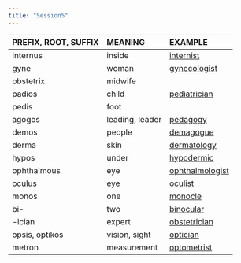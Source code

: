 ```yaml
---
title: "Session5"
---
```

<style>
serif { font-family: serif }
</style>
| PREFIX, ROOT, SUFFIX | MEANING | EXAMPLE |
| :---- | :---- | :---- |
| internus | inside | [internist](https://chen172.github.io/session/session4.html) |
| gyne | woman | [gynecologist](https://chen172.github.io/session/session4.html) |
| obstetrix | midwife |
| padios | child | [pediatrician](https://chen172.github.io/session/session4.html) |
| pedis | foot |
| agogos | leading, leader | [pedagogy](https://chen172.github.io/session/session5_1.html)
| demos | people | [demagogue](https://chen172.github.io/session/session5_1.html)
| derma | skin | [dermatology](https://chen172.github.io/session/session5_2.html)
| hypos | under | [hypodermic](https://chen172.github.io/session/session5_2.html)
| ophthalmous | eye | [ophthalmologist](https://chen172.github.io/session/session4.html) |
| oculus | eye | [oculist](https://chen172.github.io/session/session5_2.html)
| monos | one | [monocle](https://chen172.github.io/session/session5_2.html)
| bi- | two | [binocular](https://chen172.github.io/session/session5_2.html)
| -ician| expert | [obstetrician](https://chen172.github.io/session/session4.html) |
| opsis, optikos | vision, sight | [optician](https://chen172.github.io/session/session5_2.html)
| metron | measurement | [optometrist](https://chen172.github.io/session/session5_2.html)
